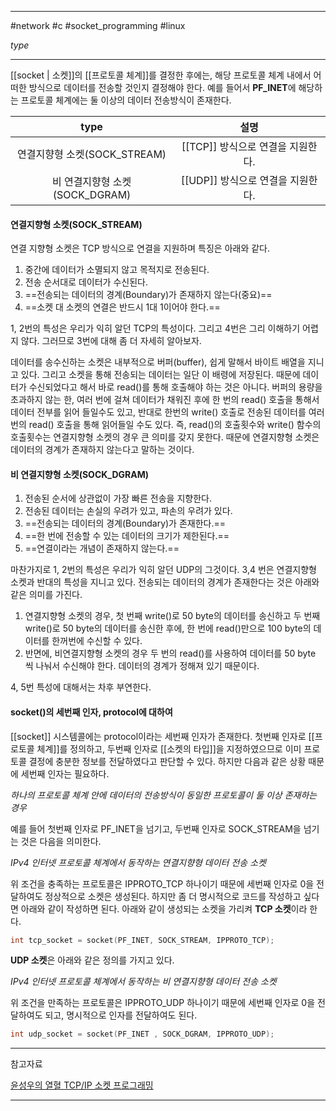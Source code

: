 
---

#network #c #socket_programming #linux

*type*

---

[[socket | 소켓]]의 [[프로토콜 체계]]를 결정한 후에는, 해당 프로토콜 체계 내에서 어떠한 방식으로 데이터를 전송할 것인지 결정해야 한다. 예를 들어서 **PF_INET**에 해당하는 프로토콜 체계에는 둘 이상의 데이터 전송방식이 존재한다.

|              type              |               설명                |
|:------------------------------:|:---------------------------------:|
|  연결지향형 소켓(SOCK_STREAM)  | [[TCP]] 방식으로 연결을 지원한다. |
| 비 연결지향형 소켓(SOCK_DGRAM) | [[UDP]] 방식으로 연결을 지원한다. |

#### 연결지향형 소켓(SOCK_STREAM)

연결 지향형 소켓은 TCP 방식으로 연결을 지원하며 특징은 아래와 같다.

1. 중간에 데이터가 소멸되지 않고 목적지로 전송된다.
2. 전송 순서대로 데이터가 수신된다.
3. ==전송되는 데이터의 경계(Boundary)가 존재하지 않는다(중요)==
4. ==소켓 대 소켓의 연결은 반드시 1대 1이어야 한다.==

1, 2번의 특성은 우리가 익히 알던 TCP의 특성이다. 그리고 4번은 그리 이해하기 어렵지 않다. 그러므로 3번에 대해 좀 더 자세히 알아보자.

데이터를 송수신하는 소켓은 내부적으로 버퍼(buffer), 쉽게 말해서 바이트 배열을 지니고 있다. 그리고 소켓을 통해 전송되는 데이터는 일단 이 배령에 저장된다. 때문에 데이터가 수신되었다고 해서 바로 read()를 통해 호출해야 하는 것은 아니다. 버퍼의 용량을 초과하지 않는 한, 여러 번에 걸쳐 데이터가 채워진 후에 한 번의 read() 호출을 통해서 데이터 전부를 읽어 들일수도 있고, 반대로 한번의 write() 호출로 전송된 데이터를 여러 번의 read() 호출을 통해 읽어들일 수도 있다. 즉, read()의 호출횟수와 write() 함수의 호출횟수는 연결지향형 소켓의 경우 큰 의미를 갖지 못한다. 때문에 연결지향형 소켓은 데이터의 경계가 존재하지 않는다고 말하는 것이다.

#### 비 연결지향형 소켓(SOCK_DGRAM)

1. 전송된 순서에 상관없이 가장 빠른 전송을 지향한다.
2. 전송된 데이터는 손실의 우려가 있고, 파손의 우려가 있다.
3. ==전송되는 데이터의 경계(Boundary)가 존재한다.==
4. ==한 번에 전송할 수 있는 데이터의 크기가 제한된다.==
5. ==연결이라는 개념이 존재하지 않는다.==

마찬가지로 1, 2번의 특성은 우리가 익히 알던 UDP의 그것이다. 3,4 번은 연결지향형 소켓과 반대의 특성을 지니고 있다. 전송되는 데이터의 경계가 존재한다는 것은 아래와 같은 의미를 가진다.

1. 연결지향형 소켓의 경우, 첫 번째 write()로 50 byte의 데이터를 송신하고 두 번째 write()로 50 byte의 데이터를 송신한 후에, 한 번에 read()만으로 100 byte의 데이터를 한꺼번에 수신할 수 있다.
2. 반면에, 비연결지향형 소켓의 경우 두 번의 read()를 사용하여 데이터를 50 byte 씩 나눠서 수신해야 한다. 데이터의 경계가 정해져 있기 때문이다.

4, 5번 특성에 대해서는 차후 부연한다.

#### socket()의 세번째 인자, protocol에 대하여

[[socket]] 시스템콜에는 protocol이라는 세번째 인자가 존재한다.
첫번째 인자로 [[프로토콜 체계]]를 정의하고, 두번째 인자로 [[소켓의 타입]]을 지정하였으므로 이미 프로토콜 결정에 충분한 정보를 전달하였다고 판단할 수 있다. 하지만 다음과 같은 상황 때문에 세번째 인자는 필요하다.

*하나의 프로토콜 체계 안에 데이터의 전송방식이 동일한 프로토콜이 둘 이상 존재하는 경우*

예를 들어 첫번째 인자로 PF_INET을 넘기고, 두번째 인자로 SOCK_STREAM을 넘기는 것은 다음을 의미한다.

*IPv4 인터넷 프로토콜 체계에서 동작하는 연결지향형 데이터 전송 소켓*

위 조건을 충족하는 프로토콜은 IPPROTO_TCP 하나이기 때문에 세번째 인자로 0을 전달하여도 정상적으로 소켓은 생성된다. 하지만 좀 더 명시적으로 코드를 작성하고 싶다면 아래와 같이 작성하면 된다. 아래와 같이 생성되는 소켓을 가리켜 **TCP 소켓**이라 한다.

```C
int tcp_socket = socket(PF_INET, SOCK_STREAM, IPPROTO_TCP);
```

**UDP 소켓**은 아래와 같은 정의를 가지고 있다.

*IPv4 인터넷 프로토콜 체계에서 동작하는 비 연결지향형 데이터 전송 소켓*

위 조건을 만족하는 프로토콜은 IPPROTO_UDP 하나이기 때문에 세번째 인자로 0을 전달하여도 되고, 명시적으로 인자를 전달하여도 된다.

```C
int udp_socket = socket(PF_INET , SOCK_DGRAM, IPPROTO_UDP);
```

---

참고자료

[윤성우의 열혈 TCP/IP 소켓 프로그래밍](https://product.kyobobook.co.kr/detail/S000001589146)

---